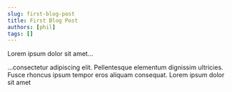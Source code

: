 ```yaml
---
slug: first-blog-post
title: First Blog Post
authors: [phil]
tags: []
---
```


Lorem ipsum dolor sit amet...

<!-- truncate -->

...consectetur adipiscing elit. Pellentesque elementum dignissim ultricies. Fusce rhoncus ipsum tempor eros aliquam consequat. Lorem ipsum dolor sit amet
